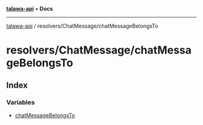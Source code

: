 [**talawa-api**](../../../README.md) • **Docs**

***

[talawa-api](../../../modules.md) / resolvers/ChatMessage/chatMessageBelongsTo

# resolvers/ChatMessage/chatMessageBelongsTo

## Index

### Variables

- [chatMessageBelongsTo](variables/chatMessageBelongsTo.md)
